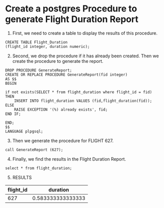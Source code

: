 # Create a postgres Procedure to generate Flight Duration Report


1. First, we need to create a table to display the results of this procedure. 

```
CREATE TABLE Flight_Duration
(flight_id integer, duration numeric);
```

2. Second, we drop the procedure if it has already been created. Then we create the procedure to generate the report. 
```
DROP PROCEDURE GenerateReport;
CREATE OR REPLACE PROCEDURE GenerateReport(fid integer)
AS $$
BEGIN

if not exists(SELECT * from flight_duration where flight_id = fid) 
THEN 
    INSERT INTO flight_duration VALUES (fid,flight_duration(fid));
ELSE
    RAISE EXCEPTION '(%) already exists', fid;
END IF;

END;
$$
LANGUAGE plpgsql;
```
3. Then we generate the procedure for FLIGHT 627.
```
call GenerateReport (627);
```
4. Finally, we find the results in the Flight Duration Report.
```
select * from flight_duration;
```
5. RESULTS

flight_id | duration
------------ | -------------
627 | 0.583333333333333

